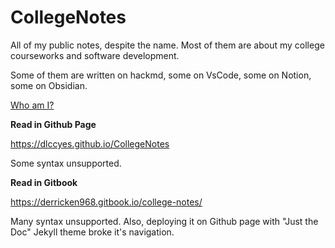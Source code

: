 # CollegeNotes
All of my public notes, despite the name. Most of them are about my college courseworks and software development.

Some of them are written on hackmd, some on VsCode, some on Notion, some on Obsidian.

[Who am I?](https://dlccyes.github.io/)

**Read in Github Page**  

<https://dlccyes.github.io/CollegeNotes>  

Some syntax unsupported.
 
**Read in Gitbook**  

<https://derricken968.gitbook.io/college-notes/> 

Many syntax unsupported. Also, deploying it on Github page with "Just the Doc" Jekyll theme broke it's navigation.
